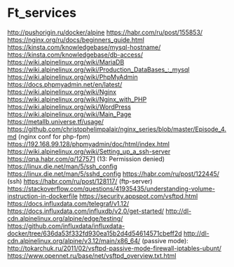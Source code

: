 # Ft_services
http://pushorigin.ru/docker/alpine
https://habr.com/ru/post/155853/
https://nginx.org/ru/docs/beginners_guide.html
https://kinsta.com/knowledgebase/mysql-hostname/
https://kinsta.com/knowledgebase/db-access/
https://wiki.alpinelinux.org/wiki/MariaDB
https://wiki.alpinelinux.org/wiki/Production_DataBases_:_mysql
https://wiki.alpinelinux.org/wiki/PhpMyAdmin
https://docs.phpmyadmin.net/en/latest/
https://wiki.alpinelinux.org/wiki/Nginx
https://wiki.alpinelinux.org/wiki/Nginx_with_PHP
https://wiki.alpinelinux.org/wiki/WordPress
https://wiki.alpinelinux.org/wiki/Main_Page
https://metallb.universe.tf/usage/
https://github.com/christophelimpalair/nginx_series/blob/master/Episode_4.md (nginx conf for php-fpm)
https://192.168.99.128/phpmyadmin/doc/html/index.html
https://wiki.alpinelinux.org/wiki/Setting_up_a_ssh-server
https://qna.habr.com/q/127571 (13: Permission denied)
https://linux.die.net/man/5/ssh_config
https://linux.die.net/man/5/sshd_config
https://habr.com/ru/post/122445/ (ssh)
https://habr.com/ru/post/128117/ (ftp-server)
https://stackoverflow.com/questions/41935435/understanding-volume-instruction-in-dockerfile
https://security.appspot.com/vsftpd.html
https://docs.influxdata.com/telegraf/v1.12/
https://docs.influxdata.com/influxdb/v2.0/get-started/
http://dl-cdn.alpinelinux.org/alpine/edge/testing/
https://github.com/influxdata/influxdata-docker/tree/636da53f332fd930ea15b2d4d54614571cbeff2d
http://dl-cdn.alpinelinux.org/alpine/v3.12/main/x86_64/
(passive mode): http://tokarchuk.ru/2011/02/vsftpd-passive-mode-firewall-iptables-ubunt/
https://www.opennet.ru/base/net/vsftpd_overview.txt.html